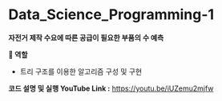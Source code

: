 # Data_Science_Programming-1

**자전거 제작 수요에 따른 공급이 필요한 부품의 수 예측**

**🧑 역할**

- 트리 구조를 이용한 알고리즘 구성 및 구현

**코드 설명 및 실행 YouTube Link :** 
https://youtu.be/iUZemu2mjfw
